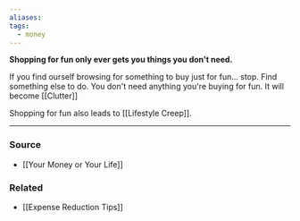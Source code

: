 ```yaml
---
aliases: 
tags:
  - money
---
```

**Shopping for fun only ever gets you things you don't need.**

If you find ourself browsing for something to buy just for fun... stop. Find something else to do. You don't need anything you're buying for fun. It will become [[Clutter]] 

Shopping for fun also leads to [[Lifestyle Creep]].

---

### Source
- [[Your Money or Your Life]]

### Related
- [[Expense Reduction Tips]]